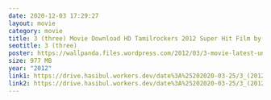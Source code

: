 ```yaml
---
date: 2020-12-03 17:29:27
layout: movie
category: movie
title: 3 (three) Movie Download HD Tamilrockers 2012 Super Hit Film by Dhanush
seotitle: 3 (three)
poster: https://wallpanda.files.wordpress.com/2012/03/3-movie-latest-unseen-wallpapers-61.jpg
size: 977 MB
year: "2012"
link1: https://drive.hasibul.workers.dev/date%3A%25202020-03-25/3_(2012)_Tamil_WEB-DL1080p_x265-HEVC_AAC_930MB-SPS.mkv
link2: https://drive.hasibul.workers.dev/date%3A%25202020-03-25/3_(2012)_Tamil_WEB-DL1080p_x265-HEVC_AAC_930MB-SPS.mkv
---
```

